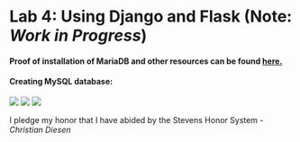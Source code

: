 # Lab 4: Using Django and Flask (Note: *Work in Progress*)
#### Proof of installation of MariaDB and other resources can be found [here.](https://github.com/cdiesen/EE-322/blob/main/lab4/imagesAndResources/README.md)

#### Creating MySQL database:
![](https://github.com/cdiesen/EE-322/blob/main/lab4/imagesAndResources/lab4p1.png)
![](https://github.com/cdiesen/EE-322/blob/main/lab4/imagesAndResources/lab4p2.png)
![](https://github.com/cdiesen/EE-322/blob/main/lab4/imagesAndResources/lab4p3.png)

I pledge my honor that I have abided by the Stevens Honor System - *Christian Diesen*

